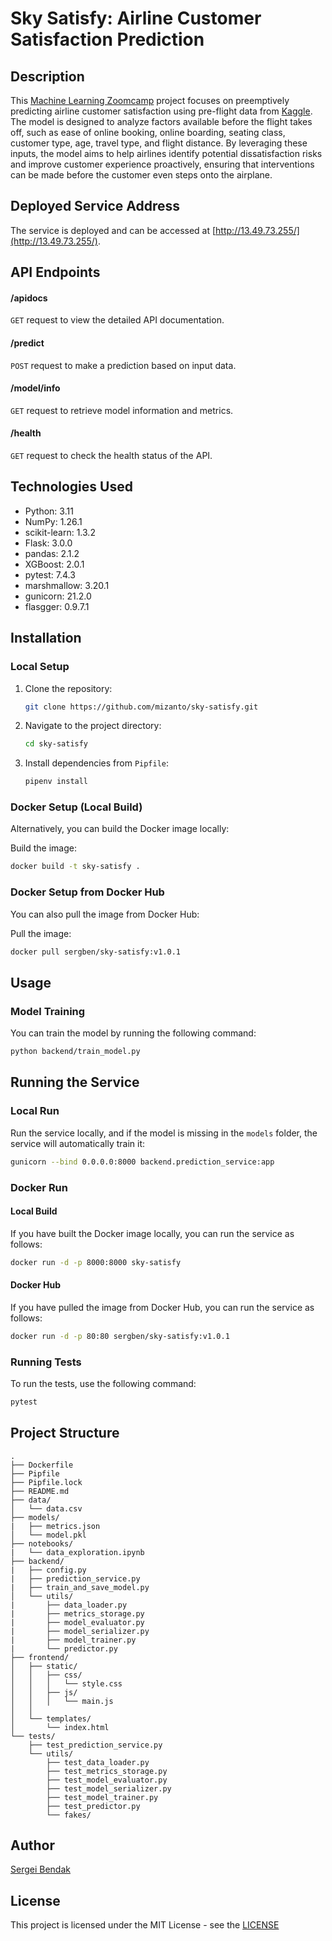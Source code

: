# Sky Satisfy: Airline Customer Satisfaction Prediction

## Description

This [Machine Learning Zoomcamp](https://github.com/DataTalksClub/machine-learning-zoomcamp) project focuses on preemptively predicting airline customer satisfaction using pre-flight data from [Kaggle](https://www.kaggle.com/datasets/yakhyojon/customer-satisfaction-in-airline/data). The model is designed to analyze factors available before the flight takes off, such as ease of online booking, online boarding, seating class, customer type, age, travel type, and flight distance. By leveraging these inputs, the model aims to help airlines identify potential dissatisfaction risks and improve customer experience proactively, ensuring that interventions can be made before the customer even steps onto the airplane.

## Deployed Service Address

The service is deployed and can be accessed at [http://13.49.73.255/](http://13.49.73.255/).

## API Endpoints

#### /apidocs

`GET` request to view the detailed API documentation.

#### /predict

`POST` request to make a prediction based on input data.

#### /model/info

`GET` request to retrieve model information and metrics.

#### /health

`GET` request to check the health status of the API.

## Technologies Used

- Python: 3.11
- NumPy: 1.26.1
- scikit-learn: 1.3.2
- Flask: 3.0.0
- pandas: 2.1.2
- XGBoost: 2.0.1
- pytest: 7.4.3
- marshmallow: 3.20.1
- gunicorn: 21.2.0
- flasgger: 0.9.7.1

## Installation

### Local Setup

1. Clone the repository:

    ```bash
    git clone https://github.com/mizanto/sky-satisfy.git
    ```

2. Navigate to the project directory:

    ```bash
    cd sky-satisfy
    ```

3. Install dependencies from `Pipfile`:

    ```bash
    pipenv install
    ```

### Docker Setup (Local Build)

Alternatively, you can build the Docker image locally:

Build the image:

```bash
docker build -t sky-satisfy .
```

### Docker Setup from Docker Hub

You can also pull the image from Docker Hub:

Pull the image:

```bash
docker pull sergben/sky-satisfy:v1.0.1
```

## Usage

### Model Training

You can train the model by running the following command:

```bash
python backend/train_model.py
```

## Running the Service

### Local Run

Run the service locally, and if the model is missing in the `models` folder, the service will automatically train it:

```bash
gunicorn --bind 0.0.0.0:8000 backend.prediction_service:app
```

### Docker Run

#### Local Build

If you have built the Docker image locally, you can run the service as follows:

```bash
docker run -d -p 8000:8000 sky-satisfy
```

#### Docker Hub

If you have pulled the image from Docker Hub, you can run the service as follows:

```bash
docker run -d -p 80:80 sergben/sky-satisfy:v1.0.1
```

### Running Tests

To run the tests, use the following command:

```bash
pytest
```

## Project Structure

```
.
├── Dockerfile
├── Pipfile
├── Pipfile.lock
├── README.md
├── data/
│   └── data.csv
├── models/
|   ├── metrics.json
│   └── model.pkl
├── notebooks/
|   └── data_exploration.ipynb
├── backend/
|   ├── config.py
|   ├── prediction_service.py
|   ├── train_and_save_model.py
│   └── utils/
|       ├── data_loader.py
|       ├── metrics_storage.py
|       ├── model_evaluator.py
|       ├── model_serializer.py
|       ├── model_trainer.py
|       └── predictor.py
├── frontend/
│   ├── static/
│   │   ├── css/
│   │   │   └── style.css
│   │   ├── js/
│   │   │   └── main.js
│   │
│   └── templates/
│       └── index.html
└── tests/
    ├── test_prediction_service.py
    └── utils/
        ├── test_data_loader.py
        ├── test_metrics_storage.py
        ├── test_model_evaluator.py
        ├── test_model_serializer.py
        ├── test_model_trainer.py
        ├── test_predictor.py
        └── fakes/
```

## Author

[Sergei Bendak](https://github.com/mizanto)

## License

This project is licensed under the MIT License - see the [LICENSE](LICENSE)
